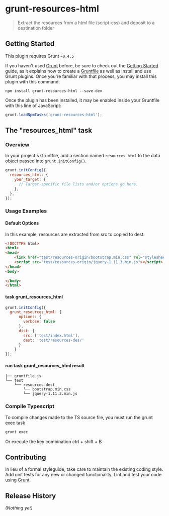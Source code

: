 # grunt-resources-html
 > Extract the resources from a html file (script-css) and deposit to a destination folder

## Getting Started
This plugin requires Grunt `~0.4.5`

If you haven't used [Grunt](http://gruntjs.com/) before, be sure to check out the [Getting Started](http://gruntjs.com/getting-started) guide, as it explains how to create a [Gruntfile](http://gruntjs.com/sample-gruntfile) as well as install and use Grunt plugins. Once you're familiar with that process, you may install this plugin with this command:

```shell
npm install grunt-resources-html --save-dev
```

Once the plugin has been installed, it may be enabled inside your Gruntfile with this line of JavaScript:

```js
grunt.loadNpmTasks('grunt-resources-html');
```

## The "resources_html" task

### Overview
In your project's Gruntfile, add a section named `resources_html` to the data object passed into `grunt.initConfig()`.

```js
grunt.initConfig({
  resources_html: {
    your_target: {
      // Target-specific file lists and/or options go here.
    },
  },
});
```
### Usage Examples

#### Default Options
In this example, resources are extracted from src to copied to dest.

```html
<!DOCTYPE html>
<html>
<head>    
    <link href="test/resources-origin/bootstrap.min.css" rel="stylesheet" />
    <script src="test/resources-origin/jquery-1.11.3.min.js"></script>
</head>
<body>
   
</body>
</html>
```

#### task grunt_resources_html

```js
grunt.initConfig({
  grunt_resources_html: {
      options: {
        verbose: false
      },
      dist: {
        src: ['test/index.html'],
        dest: 'test/resources-des/'
      }
    }
});
```
#### run task grunt_resources_html result

```shell
├── gruntfile.js
└── test
    └── resources-dest
        └── bootstrap.min.css
        └── jquery-1.11.3.min.js
```

### Compile Typescript
To compile changes made to the TS source file, you must run the grunt exec task

```js
grunt exec
```

Or execute the key combination ctrl + shift + B

## Contributing
In lieu of a formal styleguide, take care to maintain the existing coding style. Add unit tests for any new or changed functionality. Lint and test your code using [Grunt](http://gruntjs.com/).

## Release History
_(Nothing yet)_
